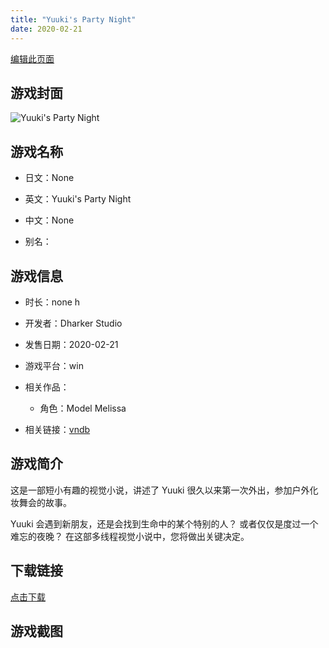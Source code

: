 ```yaml
---
title: "Yuuki's Party Night"
date: 2020-02-21
---
```

[编辑此页面](https://github.com/ACG-3/ADV3-source/blob/main/source/_posts/games/Yuuki%27s%20Party%20Night.md)

## 游戏封面

![Yuuki's Party Night](https%3A//pan.timero.xyz/onedrive/img_lib_001/Yuuki%27s%20Party%20Night_cover.avif)


## 游戏名称

- 日文：None
- 英文：Yuuki's Party Night
- 中文：None

- 别名：


## 游戏信息

- 时长：none h
- 开发者：Dharker Studio
- 发售日期：2020-02-21
- 游戏平台：win
- 相关作品：
   - 角色：Model Melissa

- 相关链接：[vndb](https://vndb.org/v27985)


## 游戏简介

这是一部短小有趣的视觉小说，讲述了 Yuuki 很久以来第一次外出，参加户外化妆舞会的故事。

Yuuki 会遇到新朋友，还是会找到生命中的某个特别的人？
或者仅仅是度过一个难忘的夜晚？
在这部多线程视觉小说中，您将做出关键决定。




## 下载链接

[点击下载](https://pan.timero.xyz/onedrive/adv_lib_001/Yuuki%27s%20Party%20Night)


## 游戏截图


